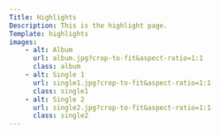 ```yaml
---
Title: Highlights
Description: This is the highlight page.
Template: highlights
images:
    - alt: Album
      url: album.jpg?crop-to-fit&aspect-ratio=1:1
      class: album
    - alt: Single 1
      url: single1.jpg?crop-to-fit&aspect-ratio=1:1
      class: single1
    - alt: Single 2
      url: single2.jpg?crop-to-fit&aspect-ratio=1:1
      class: single2
---
```


